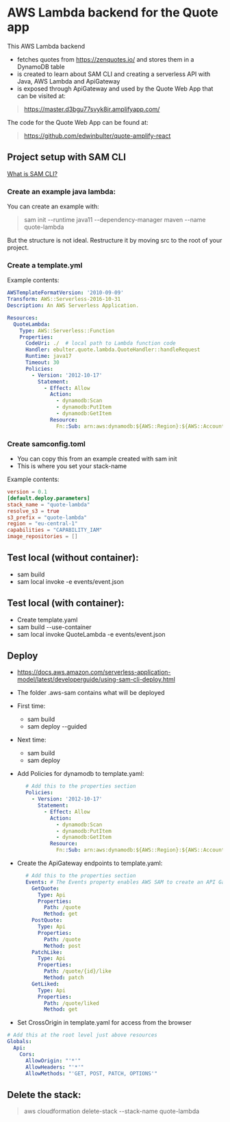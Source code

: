# AWS Lambda backend for the Quote app

This AWS Lambda backend 
- fetches quotes from https://zenquotes.io/ and stores them in a DynamoDB table
- is created to learn about SAM CLI and creating a serverless API with Java, AWS Lambda and ApiGateway 
- is exposed through ApiGateway and used by the Quote Web App that can be visited at:
>https://master.d3bgu77svyk8ir.amplifyapp.com/

The code for the Quote Web App can be found at:
>https://github.com/edwinbulter/quote-amplify-react


## Project setup with SAM CLI
[What is SAM CLI?](https://docs.aws.amazon.com/serverless-application-model/latest/developerguide/what-is-sam-overview.html#what-is-sam-cli)

### Create an example java lambda:
You can create an example with:

>sam init --runtime java11 --dependency-manager maven --name quote-lambda

But the structure is not ideal. Restructure it by moving src to the root of your project.

### Create a template.yml
Example contents:
```yaml
AWSTemplateFormatVersion: '2010-09-09'
Transform: AWS::Serverless-2016-10-31
Description: An AWS Serverless Application.

Resources:
  QuoteLambda:
    Type: AWS::Serverless::Function
    Properties:
      CodeUri: ./  # local path to Lambda function code
      Handler: ebulter.quote.lambda.QuoteHandler::handleRequest
      Runtime: java17
      Timeout: 30
      Policies:
        - Version: '2012-10-17'
          Statement:
            - Effect: Allow
              Action:
                - dynamodb:Scan
                - dynamodb:PutItem
                - dynamodb:GetItem
              Resource:
                Fn::Sub: arn:aws:dynamodb:${AWS::Region}:${AWS::AccountId}:table/Quotes
```

### Create samconfig.toml
- You can copy this from an example created with sam init
- This is where you set your stack-name

Example contents:
```toml
version = 0.1
[default.deploy.parameters]
stack_name = "quote-lambda"
resolve_s3 = true
s3_prefix = "quote-lambda"
region = "eu-central-1"
capabilities = "CAPABILITY_IAM"
image_repositories = []
```


## Test local (without container):
- sam build
- sam local invoke -e events/event.json

## Test local (with container):
- Create template.yaml
- sam build --use-container
- sam local invoke QuoteLambda -e events/event.json

## Deploy
- https://docs.aws.amazon.com/serverless-application-model/latest/developerguide/using-sam-cli-deploy.html

- The folder .aws-sam contains what will be deployed

- First time:
  - sam build
  - sam deploy --guided
- Next time:
  - sam build
  - sam deploy
- Add Policies for dynamodb to template.yaml:
```yaml
      # Add this to the properties section
      Policies:
        - Version: '2012-10-17'
          Statement:
            - Effect: Allow
              Action:
                - dynamodb:Scan
                - dynamodb:PutItem
                - dynamodb:GetItem
              Resource:
                Fn::Sub: arn:aws:dynamodb:${AWS::Region}:${AWS::AccountId}:table/Quotes
```
- Create the ApiGateway endpoints to template.yaml:
```yaml
      # Add this to the properties section
      Events: # The Events property enables AWS SAM to create an API Gateway
        GetQuote:
          Type: Api
          Properties:
            Path: /quote
            Method: get
        PostQuote:
          Type: Api
          Properties:
            Path: /quote
            Method: post
        PatchLike:
          Type: Api
          Properties:
            Path: /quote/{id}/like
            Method: patch
        GetLiked:
          Type: Api
          Properties:
            Path: /quote/liked
            Method: get
```
- Set CrossOrigin in template.yaml for access from the browser
```yaml
# Add this at the root level just above resources
Globals:
  Api:
    Cors:
      AllowOrigin: "'*'"
      AllowHeaders: "'*'"
      AllowMethods: "'GET, POST, PATCH, OPTIONS'"
```
## Delete the stack:

>aws cloudformation delete-stack --stack-name quote-lambda



